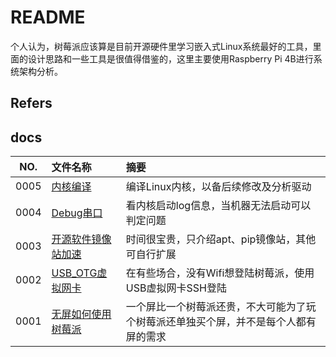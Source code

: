 # README

个人认为，树莓派应该算是目前开源硬件里学习嵌入式Linux系统最好的工具，里面的设计思路和一些工具是很值得借鉴的，这里主要使用Raspberry Pi 4B进行系统架构分析。

## Refers

## docs

NO.|文件名称|摘要
:--:|:--|:--
0005| [内核编译](docs/0005_内核编译.md) | 编译Linux内核，以备后续修改及分析驱动
0004| [Debug串口](docs/0004_Debug串口.md) | 看内核启动log信息，当机器无法启动可以判定问题
0003| [开源软件镜像站加速](docs/0003_开源软件镜像站加速.md) | 时间很宝贵，只介绍apt、pip镜像站，其他可自行扩展
0002| [USB_OTG虚拟网卡](docs/0002_USB_OTG虚拟网卡.md) | 在有些场合，没有Wifi想登陆树莓派，使用USB虚拟网卡SSH登陆
0001| [无屏如何使用树莓派](docs/0001_无屏如何使用树莓派.md) | 一个屏比一个树莓派还贵，不大可能为了玩个树莓派还单独买个屏，并不是每个人都有屏的需求
